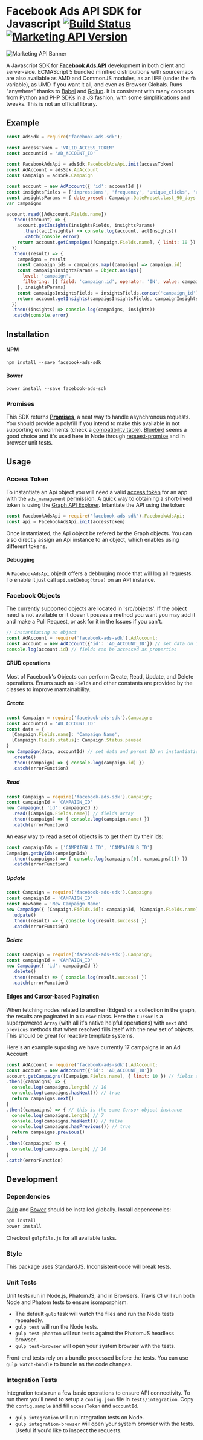 # Facebook Ads API SDK for Javascript [![Build Status](https://travis-ci.org/lucascosta/facebook-js-ads-sdk.svg?branch=master)](https://travis-ci.org/lucascosta/facebook-js-ads-sdk) [![Marketing API Version](https://img.shields.io/badge/marketing--api-2.9-brightgreen.svg)](https://developers.facebook.com/docs/marketing-apis)

![Marketing API Banner](https://raw.githubusercontent.com/lucascosta/facebook-js-ads-sdk/master/marketingapi.png)

A Javascript SDK for [**Facebook Ads API**](https://developers.facebook.com/docs/ads-api) development in both client and server-side. ECMAScript 5 bundled minified distribuitions with sourcemaps are also available as AMD and CommonJS modules, as an IIFE (under the `fb` variable), as UMD if you want it all, and even as Browser Globals. Runs "anywhere" thanks to [Babel](https://babeljs.io/) and [Rollup](http://rollupjs.org/). It is consistent with many concepts from Python and PHP SDKs in a JS fashion, with some simplifications and tweaks. This is not an official library.

## Example

```javaScript
const adsSdk = require('facebook-ads-sdk');

const accessToken = 'VALID_ACCESS_TOKEN'
const accountId = 'AD_ACCOUNT_ID'

const FacebookAdsApi = adsSdk.FacebookAdsApi.init(accessToken)
const AdAccount = adsSdk.AdAccount
const Campaign = adsSdk.Campaign

const account = new AdAccount({ 'id': accountId })
const insightsFields = ['impressions', 'frequency', 'unique_clicks', 'actions', 'spend', 'cpc']
const insightsParams = { date_preset: Campaign.DatePreset.last_90_days }
var campaigns

account.read([AdAccount.Fields.name])
  .then((account) => {
    account.getInsights(insightsFields, insightsParams)
      .then((actInsights) => console.log(account, actInsights))
      .catch(console.error)
    return account.getCampaigns([Campaign.Fields.name], { limit: 10 }) // fields array and params
  })
  .then((result) => {
    campaigns = result
    const campaign_ids = campaigns.map((campaign) => campaign.id)
    const campaignInsightsParams = Object.assign({
      level: 'campaign',
      filtering: [{ field: 'campaign.id', operator: 'IN', value: campaign_ids }]
    }, insightsParams)
    const campaigsInsightsFields = insightsFields.concat('campaign_id')
    return account.getInsights(campaigsInsightsFields, campaignInsightsParams)
  })
  .then((insights) => console.log(campaigns, insights))
  .catch(console.error)
```

## Installation

#### NPM

`npm install --save facebook-ads-sdk`

#### Bower

`bower install --save facebook-ads-sdk`

### Promises

This SDK returns [**Promises**](https://developer.mozilla.org/en-US/docs/Web/JavaScript/Reference/Global_Objects/Promise), a neat way to handle asynchronous requests. You should provide a polyfill if you intend to make this available in not supporting environments (check a [compatibility table](https://kangax.github.io/compat-table/es6/#test-Promise)). [Bluebird](http://bluebirdjs.com/docs/getting-started.html) seems a good choice and it's used here in Node through [request-promise](https://github.com/request/request-promise) and in browser unit tests.

## Usage

### Access Token

To instantiate an Api object you will need a valid [access token](https://developers.facebook.com/docs/marketing-api/authentication) for an app with the `ads_management` permission. A quick way to obtaining a short-lived token is using the [Graph API Explorer](https://developers.facebook.com/tools/explorer/). Intantiate the API using the token:

```javaScript
const FacebookAdsApi = require('facebook-ads-sdk').FacebookAdsApi;
const api = FacebookAdsApi.init(accessToken)
```

Once instantiated, the Api object be refered by the Graph objects. You can also directly assign an Api instance to an object, which enables using different tokens.

#### Debugging

A `FacebookAdsApi` objedt offers a debbuging mode that will log all requests. To enable it just call `api.setDebug(true)` on an API instance.

### Facebook Objects

The currently supported objects are located in 'src/objects'. If the object need is not available or it doesn't posses a method you want you may add it and make a Pull Request, or ask for it in the Issues if you can't.

```javascript
// instantiating an object
const AdAccount = require('facebook-ads-sdk').AdAccount;
const account = new AdAccount({'id': 'AD_ACCOUNT_ID'}) // set data on instantiation
console.log(account.id) // fields can be accessed as properties
```

#### CRUD operations

Most of Facebook's Objects can perform Create, Read, Update, and Delete operations. Enums such as `Fields` and other constants are provided by the classes to improve mantainability.

##### Create

```javascript
const Campaign = require('facebook-ads-sdk').Campaign;
const accountId = 'AD_ACCOUNT_ID'
const data = {
  [Campaign.Fields.name]: 'Campaign Name',
  [Campaign.Fields.status]: Campaign.Status.paused
}
new Campaign(data, accountId) // set data and parent ID on instantiation
  .create()
  .then((campaign) => { console.log(campaign.id) })
  .catch(errorFunction)
```

##### Read

```javascript
const Campaign = require('facebook-ads-sdk').Campaign;
const campaignId = 'CAMPAIGN_ID'
new Campaign({ 'id': campaignId })
  .read([Campaign.Fields.name]) // fields array
  .then((campaign) => { console.log(campaign.name) })
  .catch(errorFunction)
```

An easy way to read a set of objects is to get them by their ids:

```javascript
const campaignIds = ['CAMPAIGN_A_ID', 'CAMPAIGN_B_ID']
Campaign.getByIds(campaignIds)
  .then((campaigns) => { console.log(campaigns[0], campaigns[1]) })
  .catch(errorFunction)
```

##### Update

```javascript
const Campaign = require('facebook-ads-sdk').Campaign;
const campaignId = 'CAMPAIGN_ID'
const newName = 'New Campaign Name'
new Campaign({ [Campaign.Fields.id]: campaignId, [Campaign.Fields.name]: newName })
  .udpate()
  .then((result) => { console.log(result.success) })
  .catch(errorFunction)
```

##### Delete

```javascript
const Campaign = require('facebook-ads-sdk').Campaign;
const campaignId = 'CAMPAIGN_ID'
new Campaign({ 'id': campaignId })
  .delete()
  .then((result) => { console.log(result.success) })
  .catch(errorFunction)
```

#### Edges and Cursor-based Pagination

When fetching nodes related to another (Edges) or a collection in the graph, the results are paginated in a `Cursor` class. Here the `Cursor` is a superpowered `Array` (with all it's native helpful operations) with `next` and `previous` methods that when resolved fills itself with the new set of objects. This should be great for reactive template systems.

Here's an example suposing we have currently 17 campaigns in an Ad Account:

```javascript
const AdAccount = require('facebook-ads-sdk').AdAccount;
const account = new AdAccount({'id': 'AD_ACCOUNT_ID'})
account.getCampaigns([Campaign.Fields.name], { limit: 10 }) // fields array and params
.then((campaigns) => {
  console.log(campaigns.length) // 10
  console.log(campaigns.hasNext()) // true
  return campaigns.next()
}
.then((campaigns) => { // this is the same Cursor object instance
  console.log(campaigns.length) // 7
  console.log(campaigns.hasNext()) // false
  console.log(campaigns.hasPrevious()) // true
  return campaigns.previous()
}
.then((campaigns) => {
  console.log(campaigns.length) // 10
}
.catch(errorFunction)
```

## Development

### Dependencies

[Gulp](http://gulpjs.com/) and [Bower](http://bower.io/) should be installed globally. Install depencencies:

``` bash
npm install
bower install
```

Checkout `gulpfile.js` for all available tasks.

### Style

This package uses [StandardJS](http://standardjs.com/). Inconsistent code will break tests.

### Unit Tests

Unit tests run in Node.js, PhatomJS, and in Browsers. Travis CI will run both Node and Phatom tests to ensure isomporphism. 

* The default `gulp` task  will watch the files and run the Node tests repeatedly.
* `gulp test` will run the Node tests.
* `gulp test-phantom` will run tests against the PhatomJS headless browser.
* `gulp test-browser` will open your system browser with the tests.

Front-end tests rely on a bundle processed before the tests. You can use `gulp watch-bundle` to bundle as the code changes.

### Integration Tests

Integration tests run a few basic operations to ensure API connectivity. To run them you'll need to setup a `config.json` file in `tests/integration`. Copy the `config.sample` and fill `accessToken` and `accountId`.

* `gulp integration` will run integration tests on Node.
* `gulp integration-browser` will open your system browser with the tests. Useful if you'd like to inspect the requests.
